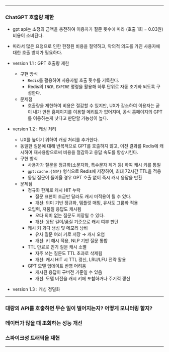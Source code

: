 
---
### ChatGPT 호출량 제한
- gpt api는 소정의 금액을 충전하여 이용자가 질문 횟수에 따라 (호출 1회 = 0.03원) 비용이 소비된다. 
- 따라서 많은 요청으로 인한 한정된 비용을 절약하고, 악의적 의도를 가진 사용자에 대한 호출 방지가 필요하다.

- version 1.1 : GPT 호출량 제한
	- 구현 방식
		- `Redis`를 활용하여 사용자별 호출 횟수를 기록한다.
		- Redis의 `INCR`, `EXPIRE` 명령을 활용해 하루 단위로 자동 초기화 되도록 구성한다.
	- 문제점
		- 호출량을 제한하여 비용은 절감할 수 있지만, UX가 감소하여 이용자는 굳이 내가 만든 홈페이지를 이용할 메리트가 없어지며, 공식 홈페이지의 GPT를 이용하는게 낫다고 판단할 가능성이 높다.
	  
- version 1.2 : 캐싱 처리
	- UX를 높이기 위하여 캐싱 처리를 추가한다.
	- 동일한 질문에 대해 반복적으로 GPT를 호출하지 않고, 이전 결과를 Redis에 캐시하여 재사용함으로써 비용을 절감하고 응답 속도를 향상시킨다.
	- 구현 방식
		- 사용자가 질문을 정규화(소문자화, 특수문자 제거 등) 하여 캐시 키를 통일
		- `gpt:cache:{질문}` 형식으로 Redis에 저장하여, 최대 72시간 TTL을 적용
		- 동일 질문이 들어올 경우 GPT 호출 없이 즉시 캐시 응답을 반환
	- 문제점
		- 정규화 한계로 캐시 HIT 누락
			- 질문 표현이 조금만 달라도 캐시 미적용이 될 수 있다.
			- 개선: 의미 기반 정규화, 템플릿 매핑, 유사도 그룹화 적용
		- 오입력, 저품질 응답도 캐시됨
			- 오타·의미 없는 질문도 저장될 수 있다.
			- 개선: 응답 길이/품질 기준으로 캐시 여부 판단
		- 캐시 키 과다 생성 및 메모리 낭비
			- 유사 질문 여러 키로 저장 → 캐시 오염
			- 개선: 키 해시 적용, NLP 기반 질문 통합
		- TTL 만료로 인기 질문 캐시 소멸
			- 자주 쓰는 질문도 TTL 초과로 삭제됨
			- 개선: 캐시 HIT 시 TTL 갱신, LRU/LFU 전략 활용
		- GPT 모델 업데이트 반영 어려움
			- 캐시된 응답이 구버전 기준일 수 있음
			- 개선: 모델 버전을 캐시 키에 포함하거나 주기적 갱신
	  
- version 1.3 : 캐싱 정밀화
---
### 대량의 API를 호출하면 무슨 일이 벌어지는지? 어떻게 모니터링 할지?

### 데이터가 많을 때 조회하는 성능 개선

### 스파이크성 트래픽을 재현

---


